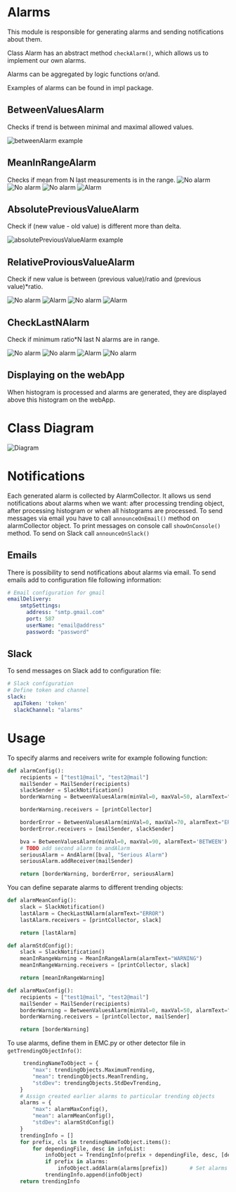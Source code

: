 
# Alarms

This module is responsible for generating alarms and sending notifications about them.

Class Alarm has an abstract method `checkAlarm()`, which allows us to implement our own alarms.

Alarms can be aggregated by logic functions or/and.

Examples of alarms can be found in impl package.

## BetweenValuesAlarm

Checks if trend is between minimal and maximal allowed values.

![betweenAlarm example](./doc/betweenAlarm.png)

## MeanInRangeAlarm

Checks if mean from N last measurements is in the range.
![No alarm](./doc/meanRange1.png)
![No alarm](./doc/meanRange2.png)
![No alarm](./doc/meanRange3.png)
![Alarm](./doc/meanRange4.png)

## AbsolutePreviousValueAlarm

Check if (new value - old value) is different more than delta.

![absolutePreviousValueAlarm example](./doc/absolute.png)

## RelativeProviousValueAlarm

Check if new value is between (previous value)/ratio and (previous value)*ratio.

![No alarm](./doc/relative.png)
![Alarm](./doc/relative1.png)
![No alarm](./doc/relative2.png)
![Alarm](./doc/relative3.png)


## CheckLastNAlarm

Check if minimum ratio*N last N alarms are in range.

![No alarm](./doc/last.png)
![No alarm](./doc/last1.png)
![Alarm](./doc/last2.png)
![No alarm](./doc/last3.png)


## Displaying on the webApp
When histogram is processed and alarms are generated, they are displayed above this histogram on the webApp.

# Class Diagram
![Diagram](./doc/alarms_class_diag.png)

# Notifications

Each generated alarm is collected by AlarmCollector. It allows us send notifications about alarms when we want:
after processing trending object, after processing histogram or when all histograms are processed. To send messages via email
you have to call
`announceOnEmail()` method on alarmCollector object. To print messages on console call `showOnConsole()` method. To
send on Slack call `announceOnSlack()`

## Emails

There is possibility to send notifications about alarms via email. To send emails add to configuration file following information:

```yaml
# Email configuration for gmail
emailDelivery:
    smtpSettings:
      address: "smtp.gmail.com"
      port: 587
      userName: "email@address"
      password: "password"
```

## Slack

To send messages on Slack add to configuration file:

```yaml
# Slack configuration
# Define token and channel
slack:
  apiToken: 'token'
  slackChannel: "alarms"
```

# Usage

To specify alarms and receivers write for example following function:

```python
def alarmConfig():
    recipients = ["test1@mail", "test2@mail"]
    mailSender = MailSender(recipients)
    slackSender = SlackNotification()
    borderWarning = BetweenValuesAlarm(minVal=0, maxVal=50, alarmText="WARNING")

    borderWarning.receivers = [printCollector]

    borderError = BetweenValuesAlarm(minVal=0, maxVal=70, alarmText="ERROR")
    borderError.receivers = [mailSender, slackSender]

    bva = BetweenValuesAlarm(minVal=0, maxVal=90, alarmText='BETWEEN')
    # TODO add second alarm to andAlarm
    seriousAlarm = AndAlarm([bva], "Serious Alarm")
    seriousAlarm.addReceiver(mailSender)

    return [borderWarning, borderError, seriousAlarm]
```

You can define separate alarms to different trending objects:

```python
def alarmMeanConfig():
    slack = SlackNotification()
    lastAlarm = CheckLastNAlarm(alarmText="ERROR")
    lastAlarm.receivers = [printCollector, slack]

    return [lastAlarm]

def alarmStdConfig():
    slack = SlackNotification()
    meanInRangeWarning = MeanInRangeAlarm(alarmText="WARNING")
    meanInRangeWarning.receivers = [printCollector, slack]

    return [meanInRangeWarning]

def alarmMaxConfig():
    recipients = ["test1@mail", "test2@mail"]
    mailSender = MailSender(recipients)
    borderWarning = BetweenValuesAlarm(minVal=0, maxVal=50, alarmText="WARNING")
    borderWarning.receivers = [printCollector, mailSender]

    return [borderWarning]
```

To use alarms, define them in EMC.py or other detector file in `getTrendingObjectInfo()`:

```python
     trendingNameToObject = {
        "max": trendingObjects.MaximumTrending,
        "mean": trendingObjects.MeanTrending,
        "stdDev": trendingObjects.StdDevTrending,
    }
    # Assign created earlier alarms to particular trending objects
    alarms = {
        "max": alarmMaxConfig(),
        "mean": alarmMeanConfig(),
        "stdDev": alarmStdConfig()
    }
    trendingInfo = []
    for prefix, cls in trendingNameToObject.items():
        for dependingFile, desc in infoList:
            infoObject = TrendingInfo(prefix + dependingFile, desc, [dependingFile], cls)
            if prefix in alarms:
                infoObject.addAlarm(alarms[prefix])       # Set alarms
            trendingInfo.append(infoObject)
    return trendingInfo
```